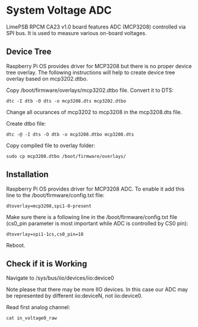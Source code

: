 # System Voltage ADC

LimePSB RPCM CA23 v1.0 board features ADC (MCP3208) controlled via SPI bus. It is used to measure various on-board voltages.

## Device Tree

Raspberry Pi OS provides driver for MCP3208 but there is no proper device tree overlay. The following instructions will help to create device tree overlay based on mcp3202.dtbo.

Copy /boot/firmware/overlays/mcp3202.dtbo file.
Convert it to DTS:
  
```
dtc -I dtb -O dts -o mcp3208.dts mcp3202.dtbo
```

Change all ocurances of mcp3202 to mcp3208 in the mcp3208.dts file.

Create dtbo file:
  
```
dtc -@ -I dts -O dtb -o mcp3208.dtbo mcp3208.dts
```

Copy compiled file to overlay folder:
  
```
sudo cp mcp3208.dtbo /boot/firmware/overlays/
```

## Installation

Raspberry Pi OS provides driver for MCP3208 ADC. To enable it add this line to the /boot/firmware/config.txt file:

```
dtoverlay=mcp3208,spi1-0-present
```

Make sure there is a following line in the /boot/firmware/config.txt file (cs0_pin parameter is most important while ADC is controlled by CS0 pin):

```
dtoverlay=spi1-1cs,cs0_pin=18
```

Reboot.

## Check if it is Working

Navigate to /sys/bus/iio/devices/iio:device0

Note please that there may be more IIO devices. In this case our ADC may be represented by different iio:deviceN, not iio:device0.

Read first analog channel:

```
cat in_voltage0_raw
```
